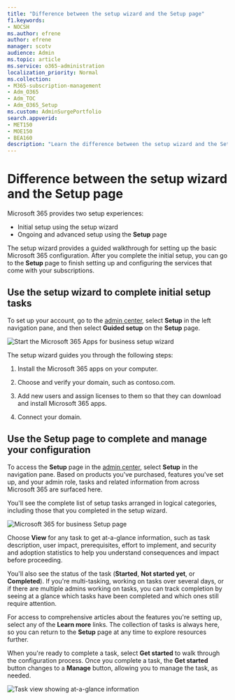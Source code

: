 ```yaml
---
title: "Difference between the setup wizard and the Setup page"
f1.keywords:
- NOCSH
ms.author: efrene
author: efrene
manager: scotv
audience: Admin
ms.topic: article
ms.service: o365-administration
localization_priority: Normal
ms.collection: 
- M365-subscription-management
- Adm_O365
- Adm_TOC
- Adm_O365_Setup
ms.custom: AdminSurgePortfolio
search.appverid:
- MET150
- MOE150
- BEA160
description: "Learn the difference between the setup wizard and the Setup page."
---
```


# Difference between the setup wizard and the Setup page

Microsoft 365 provides two setup experiences: 

- Initial setup using the setup wizard
- Ongoing and advanced setup using the **Setup** page

The setup wizard provides a guided walkthrough for setting up the basic Microsoft 365 configuration. After you complete the initial setup, you can go to the **Setup** page to finish setting up and configuring the services that come with your subscriptions.

## Use the setup wizard to complete initial setup tasks

To set up your account, go to the [admin center](https://go.microsoft.com/fwlink/p/?linkid=2024339), select **Setup** in the left navigation pane, and then select **Guided setup** on the **Setup** page.

![Start the Microsoft 365 Apps for business setup wizard](../../media/o365b-guided-setup.png)

The setup wizard guides you through the following steps:

1. Install the Microsoft 365 apps on your computer.

2. Choose and verify your domain, such as contoso.com.

3. Add new users and assign licenses to them so that they can download and install Microsoft 365 apps.

4. Connect your domain.

## Use the Setup page to complete and manage your configuration

To access the **Setup** page in the [admin center](https://go.microsoft.com/fwlink/p/?linkid=2024339), select **Setup** in the navigation pane. Based on products you've purchased, features you've set up, and your admin role, tasks and related information from across Microsoft 365 are surfaced here.

You'll see the complete list of setup tasks arranged in logical categories, including those that you completed in the setup wizard.

![Microsoft 365 for business Setup page](../../media/o365b-setup-page.png)

Choose **View** for any task to get at-a-glance information, such as task description, user impact, prerequisites, effort to implement, and security and adoption statistics to help you understand consequences and impact before proceeding.

You'll also see the status of the task (**Started**, **Not started yet**, or **Completed**). If you're multi-tasking, working on tasks over several days, or if there are multiple admins working on tasks, you can track completion by seeing at a glance which tasks have been completed and which ones still require attention. 

For access to comprehensive articles about the features you're setting up, select any of the **Learn more** links. The collection of tasks is always here, so you can return to the **Setup** page at any time to explore resources further.

When you're ready to complete a task, select **Get started** to walk through the configuration process. Once you complete a task, the **Get started** button changes to a **Manage** button, allowing you to manage the task, as needed.

![Task view showing at-a-glance information](../../media/o365b-at-a-glance.png)
